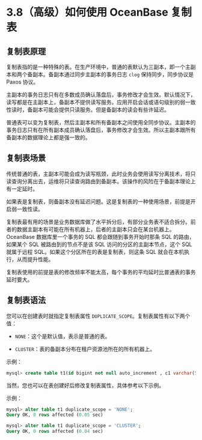 # 3.8（高级）如何使用 OceanBase 复制表

## 复制表原理

复制表指的是一种特殊的表。在生产环境中，普通的表默认为三副本，即一个主副本和两个备副本。备副本通过同步主副本的事务日志 `clog` 保持同步，同步协议是 Paxos 协议。

主副本的事务日志只有在多数成员确认落盘后，事务修改才会生效。默认情况下，读写都是在主副本上，备副本不提供读写服务。应用开启会话或语句级别的弱一致性读时，备副本可能会提供只读服务。但是备副本的读会有些许延迟。

普通表可以变为复制表，然后主副本和所有备副本之间使用全同步协议。主副本的事务日志只有在所有副本成员确认落盘后，事务修改才会生效。所以主副本跟所有备副本的数据理论上都是强一致的。

## 复制表场景

传统普通的表，主副本可能会成为读写瓶颈，此时业务会使用读写分离技术，将只读查询分离出去，运维将只读查询路由到备副本。该操作的风险在于备副本理论上有一定延时。

如果表是复制表，则备副本没有延迟问题。这是复制表的一种使用场景，前提是开启弱一致性读。

复制表最有用的场景是业务数据库做了水平拆分后，有部分业务表不适合拆分。前者的数据主副本有可能在所有机器上，后者的主副本只会在某台机器上。OceanBase 数据库里一个事务的 SQL 都会跟随到事务开始时那条 SQL 的路由，如果某个 SQL 被路由到的节点不是该 SQL 访问的分区的主副本节点，这个 SQL 就属于远程 SQL。如果这个分区所在的表是复制表，则这条 SQL 就会在本机执行，从而提升性能。

复制表使用的前提是表的修改频率不能太高，每个事务的平均延时比普通表的事务延时要大。

## 复制表语法

您可以在创建表时就指定复制表属性 `DUPLICATE_SCOPE`。复制表属性有以下两个值：

* `NONE`：这个是默认值，表示是普通的表。

* `CLUSTER`：表的备副本分布在租户资源池所在的所有机器上。

示例：

```SQL
mysql> create table t1(id bigint not null auto_increment , c1 varchar(50), c2 timestamp not null default current_timestamp) duplicate_scope='cluster' ;                                                   Query OK, 0 rows affected (0.12 sec)
```

当然，您也可以在表创建好后修改复制表属性，具体参考以下示例。

示例：

```sql
mysql> alter table t1 duplicate_scope = 'NONE';
Query OK, 0 rows affected (0.05 sec)

mysql> alter table t1 duplicate_scope = 'CLUSTER';
Query OK, 0 rows affected (0.04 sec)
```
